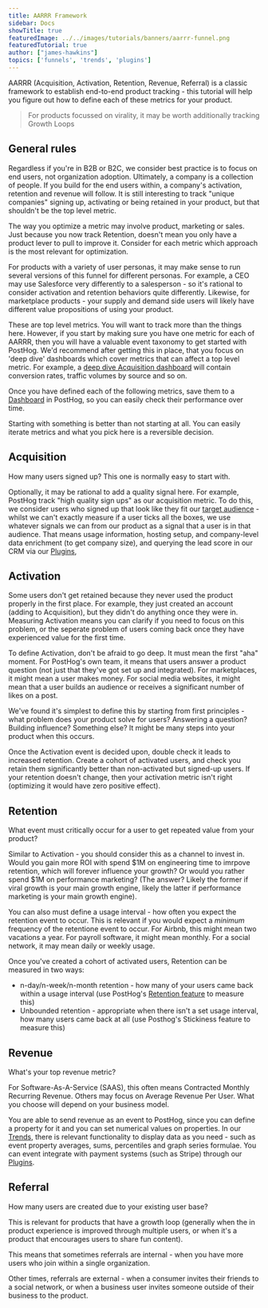 ```yaml
---
title: AARRR Framework
sidebar: Docs
showTitle: true
featuredImage: ../../images/tutorials/banners/aarrr-funnel.png
featuredTutorial: true
author: ["james-hawkins"]
topics: ['funnels', 'trends', 'plugins']
---
```


AARRR (Acquisition, Activation, Retention, Revenue, Referral) is a classic framework to establish end-to-end product tracking - this tutorial will help you figure out how to define each of these metrics for your product.

> For products focussed on virality, it may be worth additionally tracking Growth Loops

## General rules

Regardless if you're in B2B or B2C, we consider best practice is to focus on end users, not organization adoption. Ultimately, a company is a collection of people. If you build for the end users within, a company's activation, retention and revenue will follow. It is still interesting to track "unique companies" signing up, activating or being retained in your product, but that shouldn't be the top level metric.

The way you optimize a metric may involve product, marketing or sales. Just because you now track Retention, doesn't mean you only have a product lever to pull to improve it. Consider for each metric which approach is the most relevant for optimization.

For products with a variety of user personas, it may make sense to run several versions of this funnel for different personas. For example, a CEO may use Salesforce very differently to a salesperson - so it's rational to consider activation and retention behaviors quite differently. Likewise, for marketplace products - your supply and demand side users will likely have different value propositions of using your product.

These are top level metrics. You will want to track more than the things here. However, if you start by making sure you have one metric for each of AARRR, then you will have a valuable event taxonomy to get started with PostHog. We'd recommend after getting this in place, that you focus on 'deep dive' dashboards which cover metrics that can affect a top level metric. For example, a [deep dive Acquisition dashboard](taxonomy-acquisition) will contain conversion rates, traffic volumes by source and so on.

Once you have defined each of the following metrics, save them to a [Dashboard](../user-guides/dashboards) in PostHog, so you can easily check their performance over time.

Starting with something is better than not starting at all. You can easily iterate metrics and what you pick here is a reversible decision.

## Acquisition

How many users signed up? This one is normally easy to start with.

Optionally, it may be rational to add a quality signal here. For example, PostHog track "high quality sign ups" as our acquisition metric. To do this, we consider users who signed up that look like they fit our [target audience](/handbook/strategy/strategy) - whilst we can't exactly measure if a user ticks all the boxes, we use whatever signals we can from our product as a signal that a user is in that audience. That means usage information, hosting setup, and company-level data enrichment (to get company size), and querying the lead score in our CRM via our [Plugins](../plugins),

## Activation

Some users don't get retained because they never used the product properly in the first place. For example, they just created an account (adding to Acquisition), but they didn't do anything once they were in. Measuring Activation means you can clarify if you need to focus on this problem, or the seperate problem of users coming back once they have experienced value for the first time.

To define Activation, don't be afraid to go deep. It must mean the first "aha" moment. For PostHog's own team, it means that users answer a product question (not just that they've got set up and integrated). For marketplaces, it might mean a user makes money. For social media websites, it might mean that a user builds an audience or receives a significant number of likes on a post.

We've found it's simplest to define this by starting from first principles - what problem does your product solve for users? Answering a question? Building influence? Something else? It might be many steps into your product when this occurs.

Once the Activation event is decided upon, double check it leads to increased retention. Create a cohort of activated users, and check you retain them significantly better than non-activated but signed-up users. If your retention doesn't change, then your activation metric isn't right (optimizing it would have zero positive effect).

## Retention

What event must critically occur for a user to get repeated value from your product?

Similar to Activation - you should consider this as a channel to invest in. Would you gain more ROI with spend $1M on engineering time to imrpove retention, which will forever influence your growth? Or would you rather spend $1M on performance marketing? (The answer? Likely the former if viral growth is your main growth engine, likely the latter if performance marketing is your main growth engine).

You can also must define a usage interval - how often you expect the retention event to occur. This is relevant if you would expect a _minimum_ frequency of the retentione event to occur. For Airbnb, this might mean two vacations a year. For payroll software, it might mean monthly. For a social network, it may mean daily or weekly usage.

Once you've created a cohort of activated users, Retention can be measured in two ways:

* n-day/n-week/n-month retention - how many of your users came back within a usage interval (use PostHog's [Retention feature](../user-guides/retention) to measure this)
* Unbounded retention - appropriate when there isn't a set usage interval, how many users came back at all (use Posthog's Stickiness feature to measure this)

## Revenue

What's your top revenue metric?

For Software-As-A-Service (SAAS), this often means Contracted Monthly Recurring Revenue. Others may focus on Average Revenue Per User. What you choose will depend on your business model.

You are able to send revenue as an event to PostHog, since you can define a property for it and you can set numerical values on properties. In our [Trends](../user-guides/trends), there is relevant functionality to display data as you need - such as event property averages, sums, percentiles and graph series formulae. You can event integrate with payment systems (such as Stripe) through our [Plugins](../plugins).

## Referral

How many users are created due to your existing user base?

This is relevant for products that have a growth loop (generally when the in product experience is improved through multiple users, or when it's a product that encourages users to share fun content).

This means that sometimes referrals are internal - when you have more users who join within a single organization.

Other times, referrals are external - when a consumer invites their friends to a social network, or when a business user invites someone outside of their business to the product.